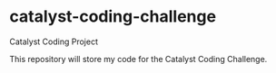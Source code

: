 # catalyst-coding-challenge

Catalyst Coding Project

This repository will store my code for the Catalyst Coding Challenge.
